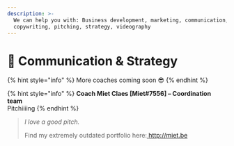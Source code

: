 ```yaml
---
description: >-
  We can help you with: Business development, marketing, communication,
  copywriting, pitching, strategy, videography
---
```


# 🦄 Communication & Strategy

{% hint style="info" %}
More coaches coming soon 😎
{% endhint %}



{% hint style="info" %}
**Coach Miet Claes \[Miet\#7556\] – Coordination team**  
Pitchiiiing
{% endhint %}

> _I love a good pitch._
>
> Find my extremely outdated portfolio here:[ http://miet.be ](http://miet.be)


